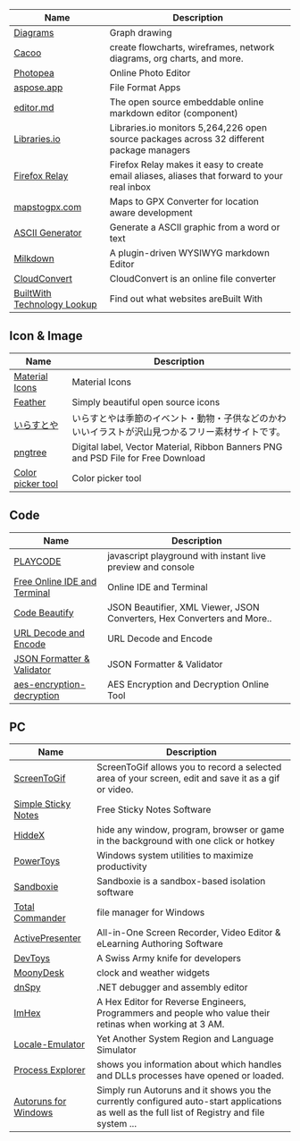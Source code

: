 Name | Description
---- | ----
[Diagrams](https://app.diagrams.net/) | Graph drawing 
[Cacoo](https://cacoo.com/) | create flowcharts, wireframes, network diagrams, org charts, and more.
[Photopea](https://www.photopea.com/) | Online Photo Editor
[aspose.app](https://www.aspose.app/) | File Format Apps
[editor.md](https://github.com/pandao/editor.md) | The open source embeddable online markdown editor (component)
[Libraries.io](https://libraries.io/) | Libraries.io monitors 5,264,226 open source packages across 32 different package managers
[Firefox Relay](https://relay.firefox.com/) | Firefox Relay⁩ makes it easy to create email aliases, aliases that forward to your real inbox
[mapstogpx.com](https://mapstogpx.com/mobiledev.php) | Maps to GPX Converter for location aware development
[ASCII Generator](http://www.network-science.de/ascii/) | Generate a ASCII graphic from a word or text
[Milkdown](https://github.com/Saul-Mirone/milkdown) | A plugin-driven WYSIWYG markdown Editor
[CloudConvert ](https://cloudconvert.com/) | CloudConvert is an online file converter
[BuiltWith Technology Lookup](https://builtwith.com/) | Find out what websites areBuilt With

## Icon & Image
Name | Description
---- | ----
[Material Icons](https://fonts.google.com/icons?selected=Material+Icons) | Material Icons
[Feather](https://feathericons.com/) | Simply beautiful open source icons
[いらすとや](https://www.irasutoya.com/) | いらすとやは季節のイベント・動物・子供などのかわいいイラストが沢山見つかるフリー素材サイトです。
[pngtree](https://pngtree.com) | Digital label, Vector Material, Ribbon Banners PNG and PSD File for Free Download
[Color picker tool](https://developer.mozilla.org/zh-TW/docs/Web/CSS/CSS_Colors/Color_picker_tool) | Color picker tool

## Code
Name | Description
---- | ----
[PLAYCODE](https://playcode.io/) | javascript playground with instant live preview and console
[Free Online IDE and Terminal](https://www.tutorialspoint.com/codingground.htm) | Online IDE and Terminal
[Code Beautify](https://codebeautify.org/) | JSON Beautifier, XML Viewer, JSON Converters, Hex Converters and More..
[URL Decode and Encode](https://www.urldecoder.org/) | URL Decode and Encode
[JSON Formatter & Validator](https://jsonformatter.curiousconcept.com/) | JSON Formatter & Validator
[aes-encryption-decryption](https://www.devglan.com/online-tools/aes-encryption-decryption) | AES Encryption and Decryption Online Tool

## PC
Name | Description
---- | ----
[ScreenToGif](https://github.com/NickeManarin/ScreenToGif) | ScreenToGif allows you to record a selected area of your screen, edit and save it as a gif or video.
[Simple Sticky Notes](https://www.simplestickynotes.com/) | Free Sticky Notes Software
[HiddeX](http://dejavu.narod.ru/hiddex.html) | hide any window, program, browser or game in the background with one click or hotkey
[PowerToys](https://github.com/microsoft/PowerToys) | Windows system utilities to maximize productivity
[Sandboxie](https://github.com/sandboxie-plus/Sandboxie) | Sandboxie is a sandbox-based isolation software
[Total Commander](https://www.ghisler.com/) | file manager for Windows
[ActivePresenter](https://atomisystems.com/download/) | All-in-One Screen Recorder, Video Editor & eLearning Authoring Software
[DevToys](https://github.com/veler/DevToys) | A Swiss Army knife for developers
[MoonyDesk](https://tottsunta.blogspot.com/search/label/MoonyDesk) | clock and weather widgets
[dnSpy](https://github.com/dnSpy/dnSpy) | .NET debugger and assembly editor
[ImHex](https://github.com/WerWolv/ImHex) | A Hex Editor for Reverse Engineers, Programmers and people who value their retinas when working at 3 AM.
[Locale-Emulator](https://github.com/xupefei/Locale-Emulator) | Yet Another System Region and Language Simulator
[Process Explorer](https://docs.microsoft.com/en-us/sysinternals/downloads/process-explorer) | shows you information about which handles and DLLs processes have opened or loaded.
[Autoruns for Windows](https://docs.microsoft.com/en-us/sysinternals/downloads/autoruns) | Simply run Autoruns and it shows you the currently configured auto-start applications as well as the full list of Registry and file system ...

